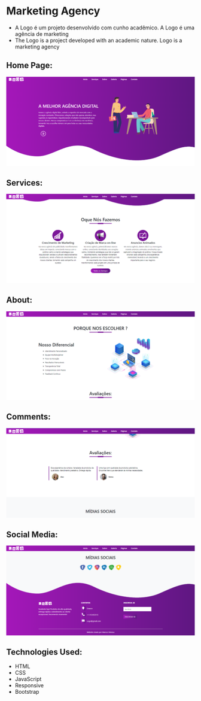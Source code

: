 # Marketing Agency
<ul>
    <li>A Logo é um projeto desenvolvido com cunho acadêmico. A Logo é uma agência de marketing</li>
    <li>The Logo is a project developed with an academic nature. Logo is a marketing agency</li>
</ul>
 
## Home Page:
![home page](https://github.com/ViniciusV4/MarketingAgency/blob/main/sites/home.png)

## Services:
![Services](https://github.com/ViniciusV4/MarketingAgency/blob/main/sites/servicesPag2.png)

## About:
![About](https://github.com/ViniciusV4/MarketingAgency/blob/main/sites/aboutUsPag3.png)

## Comments:
![coment](https://github.com/ViniciusV4/MarketingAgency/blob/main/sites/comentsPag4.png)

## Social Media:
![Social](https://github.com/ViniciusV4/MarketingAgency/blob/main/sites/redePag5.png)

## Technologies Used:

* HTML
* CSS
* JavaScript
* Responsive
* Bootstrap
